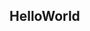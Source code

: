 ## HelloWorld

<!--
**boyamie/boyamie** is a ✨ _special_ ✨ repository because its `README.md` (this file) appears on your GitHub profile.

![header](https://capsule-render.vercel.app/api?text=Hello%World!) I’m currently working on ComputerVisionLab
- 🔭 I’m currently working on ComputerVisionLab
- 🌱 I’m currently learning ComputerVision, MachineLearning, DeepLearning, Problem Solving
- 👯 I’m looking to collaborate on Animation
